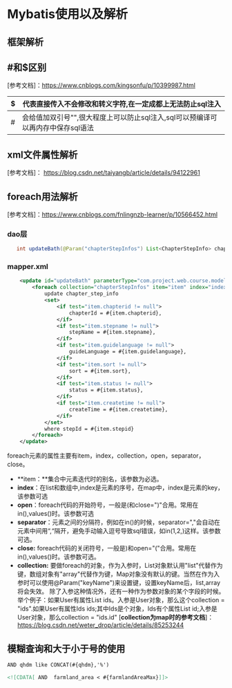 # Mybatis使用以及解析

## 框架解析



## #和$区别

[参考文档]：https://www.cnblogs.com/kingsonfu/p/10399987.html

| $    | 代表直接传入不会修改和转义字符,在一定成都上无法防止sql注入   |
| ---- | ------------------------------------------------------------ |
| #    | 会给值加双引号"",很大程度上可以防止sql注入,sql可以预编译可以再内存中保存sql语法 |



## xml文件属性解析

[参考文档]： https://blog.csdn.net/taiyangb/article/details/94122961





## foreach用法解析

[参考文档]：https://www.cnblogs.com/fnlingnzb-learner/p/10566452.html

### dao层

``` java
   int updateBath(@Param("chapterStepInfos") List<ChapterStepInfo> chapterStepInfos);
```

### mapper.xml

``` xml
    <update id="updateBath" parameterType="com.project.web.course.model.app.ChapterStepInfo">
        <foreach collection="chapterStepInfos" item="item" index="index" separator=";">
            update chapter_step_info
            <set>
                <if test="item.chapterid != null">
                    chapterId = #{item.chapterid},
                </if>
                <if test="item.stepname != null">
                    stepName = #{item.stepname},
                </if>
                <if test="item.guidelanguage != null">
                    guideLanguage = #{item.guidelanguage},
                </if>
                <if test="item.sort != null">
                    sort = #{item.sort},
                </if>
                <if test="item.status != null">
                    status = #{item.status},
                </if>
                <if test="item.createtime != null">
                    createTime = #{item.createtime},
                </if>
            </set>
            where stepId = #{item.stepid}
        </foreach>
    </update>
```

foreach元素的属性主要有item，index，collection，open，separator，close。

- **item：**集合中元素迭代时的别名，该参数为必选。
- **index**：在list和数组中,index是元素的序号，在map中，index是元素的key，该参数可选
- **open**：foreach代码的开始符号，一般是(和close=")"合用。常用在in(),values()时。该参数可选
- **separator**：元素之间的分隔符，例如在in()的时候，separator=","会自动在元素中间用“,“隔开，避免手动输入逗号导致sql错误，如in(1,2,)这样。该参数可选。
- **close:** foreach代码的关闭符号，一般是)和open="("合用。常用在in(),values()时。该参数可选。
- **collection:** 要做foreach的对象，作为入参时，List对象默认用"list"代替作为键，数组对象有"array"代替作为键，Map对象没有默认的键。当然在作为入参时可以使用@Param("keyName")来设置键，设置keyName后，list,array将会失效。 除了入参这种情况外，还有一种作为参数对象的某个字段的时候。举个例子：如果User有属性List ids。入参是User对象，那么这个collection = "ids".如果User有属性Ids ids;其中Ids是个对象，Ids有个属性List id;入参是User对象，那么collection = "ids.id"        [**collection为map时的参考文档**]： https://blog.csdn.net/weter_drop/article/details/85253244





## 模糊查询和大于小于号的使用

```xml
AND qhdm like CONCAT(#{qhdm},'%')

<![CDATA[ AND  farmland_area < #{farmlandAreaMax}]]>
```



